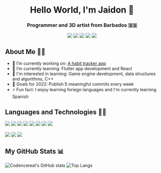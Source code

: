 <h1 align="center">Hello World, I'm Jaidon 👋</h1>
<h3 align="center">Programmer and 3D artist from Barbados 🇧🇧</h3>
<div align="center">
  <a href="https://www.linkedin.com/in/jaidonnelson"><img src="https://img.shields.io/badge/LinkedIn-%230A66C2?style=for-the-badge&logo=LinkedIn"></img></a>
  <a href="https://www.twitter.com/codencereal"><img src="https://img.shields.io/badge/Twitter-%231DA1F2?style=for-the-badge&logo=Twitter&logoColor=white"></img></a>
  <a href="https://www.instagram.com/codencereal"><img src="https://img.shields.io/badge/Instagram-%23E4405F?style=for-the-badge&logo=Instagram&logoColor=white"></img></a>
  <a href="mailto:jaidonkdnelson@gmail.com"><img src="https://img.shields.io/badge/Email-%234A7DFF?style=for-the-badge&logo=gmail&logoColor=white"/></a>
  <a href="https://t.me/codencereal"><img src=https://img.shields.io/badge/Telegram-%2326A5E4?style=for-the-badge&logo=Telegram&logoColor=white"></img></a>
</div>

## About Me 🙋‍♂️

<!-- TODO: Make this look more engaging -->

- 🔭 I’m currently working on: [A habit tracker app](https://github.com/codencereal/simpl-habits)
- 🌱 I’m currently learning: Flutter app development and React
- 🌴 I'm interested in learning: Game engine development, data structures and algorithms, C++
- 🥅 Goals for 2022: Publish 5 meaningful commits every week
- ⚡ Fun fact: I enjoy learning foriegn languages and I'm currently learning Spanish

## Languages and Technologies 👨‍💻

<div align="left">
  <img src="https://img.shields.io/badge/HTML-%23E34F26?style=for-the-badge&logo=html5&labelColor=262626"></img>
  <img src="https://img.shields.io/badge/CSS-%231572B6?style=for-the-badge&logo=css3&logoColor=48B0F1&labelColor=262626"></img>
  <img src="https://img.shields.io/badge/SASS/SCSS-%23CC6699?style=for-the-badge&logo=sass&labelColor=262626"></img>
  <img src="https://img.shields.io/badge/JavaScript-%23F7DF1E?style=for-the-badge&logo=javascript&labelColor=262626"></img>
  <img src="https://img.shields.io/badge/Node.js-%23339933?style=for-the-badge&logo=node.js&labelColor=262626"></img>
  <img src="https://img.shields.io/badge/Flutter-%2302569B?style=for-the-badge&logo=flutter&logoColor=1DA1F2&labelColor=262626"></img>
  <img src="https://img.shields.io/badge/React-%2361DAFB?style=for-the-badge&logo=react&labelColor=262626"></img>
  <img src="https://img.shields.io/badge/C++-%2300599C?style=for-the-badge&logo=cplusplus&logoColor=3ba9f7&labelColor=262626"></img>
  <br>
  <br>
  <img src="https://img.shields.io/badge/Git-%23F05032?style=for-the-badge&logo=git&labelColor=262626"></img>
  <img src="https://img.shields.io/badge/VSCode-%23007ACC?style=for-the-badge&logo=visualstudiocode&logoColor=007ACC&labelColor=262626"></img>
  <img src="https://img.shields.io/badge/Figma-%23F24E1E?style=for-the-badge&logo=figma&logoColor=ffffff&labelColor=262626"></img>
</div>

## My GitHub Stats 📊

<!-- TODO: Align these so that they are below one another instead of side by side-->

![Codencereal's GitHub stats](https://github-readme-stats.vercel.app/api?username=codencereal&theme=dark)
![Top Langs](https://github-readme-stats.vercel.app/api/top-langs/?username=codencereal&theme=dark)
